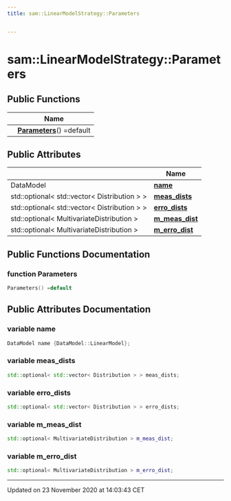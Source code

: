 ```yaml
---
title: sam::LinearModelStrategy::Parameters


---
```


# sam::LinearModelStrategy::Parameters



















## Public Functions

|                | Name           |
| -------------- | -------------- |
|  | **[Parameters](/doxygen/Classes/structsam_1_1_linear_model_strategy_1_1_parameters/#function-parameters)**() =default  |


## Public Attributes

|                | Name           |
| -------------- | -------------- |
| DataModel | **[name](/doxygen/Classes/structsam_1_1_linear_model_strategy_1_1_parameters/#variable-name)**  |
| std::optional< std::vector< Distribution > > | **[meas_dists](/doxygen/Classes/structsam_1_1_linear_model_strategy_1_1_parameters/#variable-meas_dists)**  |
| std::optional< std::vector< Distribution > > | **[erro_dists](/doxygen/Classes/structsam_1_1_linear_model_strategy_1_1_parameters/#variable-erro_dists)**  |
| std::optional< MultivariateDistribution > | **[m_meas_dist](/doxygen/Classes/structsam_1_1_linear_model_strategy_1_1_parameters/#variable-m_meas_dist)**  |
| std::optional< MultivariateDistribution > | **[m_erro_dist](/doxygen/Classes/structsam_1_1_linear_model_strategy_1_1_parameters/#variable-m_erro_dist)**  |














## Public Functions Documentation

### function Parameters

```cpp
Parameters() =default
```































## Public Attributes Documentation

### variable name

```cpp
DataModel name {DataModel::LinearModel};
```





























### variable meas_dists

```cpp
std::optional< std::vector< Distribution > > meas_dists;
```





























### variable erro_dists

```cpp
std::optional< std::vector< Distribution > > erro_dists;
```





























### variable m_meas_dist

```cpp
std::optional< MultivariateDistribution > m_meas_dist;
```





























### variable m_erro_dist

```cpp
std::optional< MultivariateDistribution > m_erro_dist;
```

































-------------------------------

Updated on 23 November 2020 at 14:03:43 CET